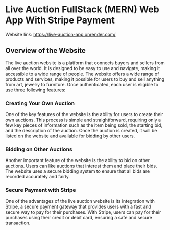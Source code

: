 # Live Auction FullStack (MERN) Web App With Stripe Payment
Website link: https://live-auction-app.onrender.com/

## Overview of the Website

The live auction website is a platform that connects buyers and sellers from all over the world. It is designed to be easy to use and navigate, making it accessible to a wide range of people. The website offers a wide range of products and services, making it possible for users to buy and sell anything from art, jewelry to furniture. Once authenticated, each user is eligible to use three following features:

### Creating Your Own Auction

One of the key features of the website is the ability for users to create their own auctions. This process is simple and straightforward, requiring only a few key pieces of information such as the item being sold, the starting bid, and the description of the auction. Once the auction is created, it will be listed on the website and available for bidding by other users.

### Bidding on Other Auctions

Another important feature of the website is the ability to bid on other auctions. Users can like auctions that interest them and place their bids. The website uses a secure bidding system to ensure that all bids are recorded accurately and fairly.

### Secure Payment with Stripe

One of the advantages of the live auction website is its integration with Stripe, a secure payment gateway that provides users with a fast and secure way to pay for their purchases. With Stripe, users can pay for their purchases using their credit or debit card, ensuring a safe and secure transaction.



